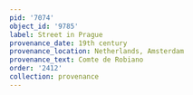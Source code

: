 ```yaml
---
pid: '7074'
object_id: '9785'
label: Street in Prague
provenance_date: 19th century
provenance_location: Netherlands, Amsterdam
provenance_text: Comte de Robiano
order: '2412'
collection: provenance
---
```


